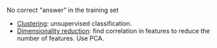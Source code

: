 No correct "answer" in the training set
* [Clustering](clustering.md): unsupervised classification.
* [Dimensionality reduction](dimensionality_reduction.md): find correlation in features to reduce the number of features. Use PCA.
